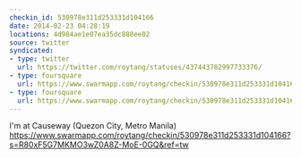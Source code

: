 ```yaml
---
checkin_id: 530978e311d253331d104166
date: 2014-02-23 04:28:19
locations: 4d984ae1e07ea35dc888ee02
source: twitter
syndicated:
- type: twitter
  url: https://twitter.com/roytang/statuses/437443782997733376/
- type: foursquare
  url: https://www.swarmapp.com/roytang/checkin/530978e311d253331d104166?s=R80xF5G7MKMO3wZ0A8Z-MoE-0GQ&ref=tw
- type: foursquare
  url: https://www.swarmapp.com/roytang/checkin/530978e311d253331d104166?s=R80xF5G7MKMO3wZ0A8Z-MoE-0GQ&ref=tw
---
```


I'm at Causeway (Quezon City, Metro Manila) https://www.swarmapp.com/roytang/checkin/530978e311d253331d104166?s=R80xF5G7MKMO3wZ0A8Z-MoE-0GQ&ref=tw